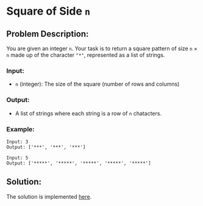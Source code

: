 # Square of Side `n`

## Problem Description:

You are given an integer `n`. Your task is to return a square pattern of size `n` × `n` made up of the character `"*"`, represented as a list of strings.

### Input:

* `n` (integer): The size of the square (number of rows and columns)

### Output:

* A list of strings where each string is a row of `n` chatacters.

### Example:
```
Input: 3
Output: ['***', '***', '***']
```
```
Input: 5
Output: ['*****', '*****', '*****', '*****', '*****']
```

## Solution:

The solution is implemented [here](./code.py).
